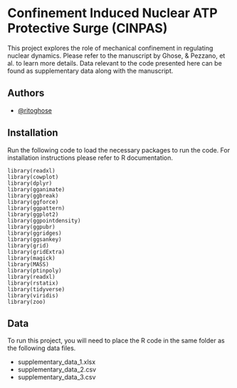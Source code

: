 
# Confinement Induced Nuclear ATP Protective Surge (CINPAS)

This project explores the role of mechanical confinement in regulating nuclear dynamics. Please refer to the manuscript by Ghose, & Pezzano, et al. to learn more details. Data relevant to the code presented here can be found as supplementary data along with the manuscript.


## Authors

- [@ritoghose](https://github.com/ritoghose)


## Installation

Run the following code to load the necessary packages to run the code. For installation instructions please refer to R documentation.

```
library(readxl)
library(cowplot)
library(dplyr)
library(gganimate)
library(ggbreak)
library(ggforce)
library(ggpattern)
library(ggplot2)
library(ggpointdensity)
library(ggpubr)
library(ggridges)
library(ggsankey)
library(grid)
library(gridExtra)
library(magick)
library(MASS)
library(ptinpoly)
library(readxl)
library(rstatix)
library(tidyverse)
library(viridis)
library(zoo)

```
    
## Data

To run this project, you will need to place the R code in the same folder as the following data files.

- supplementary_data_1.xlsx
- supplementary_data_2.csv
- supplementary_data_3.csv


